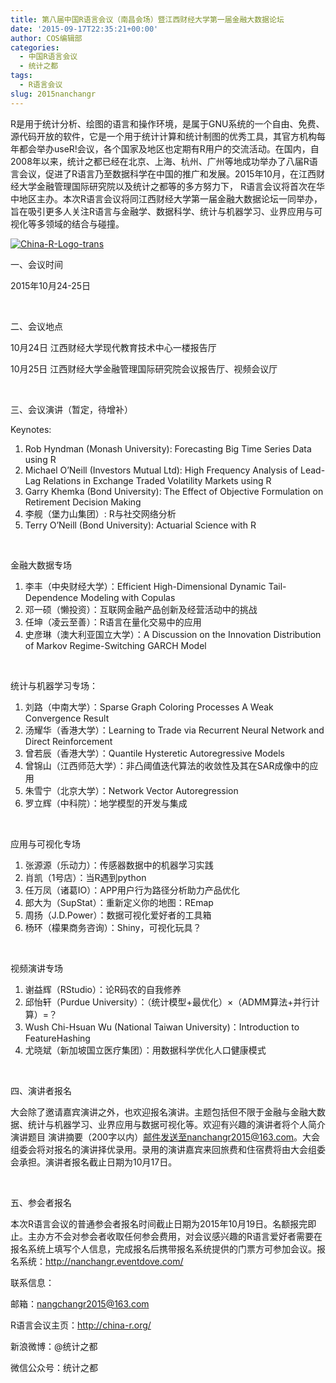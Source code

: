 ```yaml
---
title: 第八届中国R语言会议（南昌会场）暨江西财经大学第一届金融大数据论坛
date: '2015-09-17T22:35:21+00:00'
author: COS编辑部
categories:
  - 中国R语言会议
  - 统计之都
tags:
  - R语言会议
slug: 2015nanchangr
---
```


R是用于统计分析、绘图的语言和操作环境，是属于GNU系统的一个自由、免费、源代码开放的软件，它是一个用于统计计算和统计制图的优秀工具，其官方机构每年都会举办useR!会议，各个国家及地区也定期有R用户的交流活动。在国内，自2008年以来，统计之都已经在北京、上海、杭州、广州等地成功举办了八届R语言会议，促进了R语言乃至数据科学在中国的推广和发展。2015年10月，在江西财经大学金融管理国际研究院以及统计之都等的多方努力下， R语言会议将首次在华中地区主办。本次R语言会议将同江西财经大学第一届金融大数据论坛一同举办，旨在吸引更多人关注R语言与金融学、数据科学、统计与机器学习、业界应用与可视化等多领域的结合与碰撞。

[![China-R-Logo-trans](https://cos.name/wp-content/uploads/2015/09/China-R-Logo-trans-300x192.png)](https://cos.name/wp-content/uploads/2015/09/China-R-Logo-trans.png)

<!--more-->

一、会议时间

2015年10月24-25日

&nbsp;

二、会议地点

10月24日 江西财经大学现代教育技术中心一楼报告厅

10月25日 江西财经大学金融管理国际研究院会议报告厅、视频会议厅

&nbsp;

三、会议演讲（暂定，待增补）

Keynotes:

  1. Rob Hyndman (Monash University): Forecasting Big Time Series Data using R
  2. Michael O’Neill (Investors Mutual Ltd): High Frequency Analysis of Lead-Lag Relations in Exchange Traded Volatility Markets using R
  3. Garry Khemka (Bond University): The Effect of Objective Formulation on Retirement Decision Making
  4. 李舰（堡力山集团）: R与社交网络分析
  5. Terry O’Neill (Bond University): Actuarial Science with R

&nbsp;

金融大数据专场

  1. 李丰（中央财经大学）：Efficient High-Dimensional Dynamic Tail-Dependence Modeling with Copulas
  2. 邓一硕（懒投资）：互联网金融产品创新及经营活动中的挑战
  3. 任坤（凌云至善）：R语言在量化交易中的应用
  4. 史彦琳（澳大利亚国立大学）：A Discussion on the Innovation Distribution of Markov Regime-Switching GARCH Model

&nbsp;

统计与机器学习专场：

  1. 刘路（中南大学）：Sparse Graph Coloring Processes A Weak Convergence Result
  2. 汤耀华（香港大学）：Learning to Trade via Recurrent Neural Network and Direct Reinforcement
  3. 曾若辰（香港大学）：Quantile Hysteretic Autoregressive Models
  4. 曾锦山（江西师范大学）：非凸阈值迭代算法的收敛性及其在SAR成像中的应用
  5. 朱雪宁（北京大学）：Network Vector Autoregression
  6. 罗立辉（中科院）：地学模型的开发与集成

&nbsp;

应用与可视化专场

  1. 张源源（乐动力）：传感器数据中的机器学习实践
  2. 肖凯（1号店）：当R遇到python
  3. 任万凤（诸葛IO）：APP用户行为路径分析助力产品优化
  4. 郎大为（SupStat）：重新定义你的地图：REmap
  5. 周扬（J.D.Power）：数据可视化爱好者的工具箱
  6. 杨环（檬果商务咨询）：Shiny，可视化玩具？

&nbsp;

视频演讲专场

  1. 谢益辉（RStudio）：论R码农的自我修养
  2. 邱怡轩（Purdue University）：（统计模型+最优化）×（ADMM算法+并行计算）=？
  3. Wush Chi-Hsuan Wu (National Taiwan University)：Introduction to FeatureHashing
  4. 尤晓斌（新加坡国立医疗集团）：用数据科学优化人口健康模式

&nbsp;

四、演讲者报名

大会除了邀请嘉宾演讲之外，也欢迎报名演讲。主题包括但不限于金融与金融大数据、统计与机器学习、业界应用与数据可视化等。欢迎有兴趣的演讲者将个人简介 演讲题目 演讲摘要（200字以内）邮件发送至nanchangr2015@163.com。大会组委会将对报名的演讲择优录用。录用的演讲嘉宾来回旅费和住宿费将由大会组委会承担。演讲者报名截止日期为10月17日。

&nbsp;

五、参会者报名
  
本次R语言会议的普通参会者报名时间截止日期为2015年10月19日。名额报完即止。主办方不会对参会者收取任何参会费用，对会议感兴趣的R语言爱好者需要在报名系统上填写个人信息，完成报名后携带报名系统提供的门票方可参加会议。报名系统：<http://nanchangr.eventdove.com/>

联系信息：
  
邮箱：nangchangr2015@163.com
  
R语言会议主页：<http://china-r.org/>
  
新浪微博：@统计之都
  
微信公众号：统计之都
